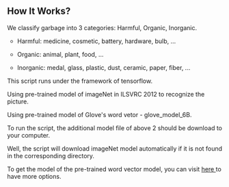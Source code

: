 <h2> How It Works?</h2>

<p> We classify garbage into 3 categories: Harmful, Organic, Inorganic.</p>
<ul type = "circle">
  <li><p>Harmful: medicine, cosmetic, battery, hardware, bulb, ...</a></p></li>
  <li><p>Organic: animal, plant, food, ...</p></li>
  <li><p>Inorganic: medal, glass, plastic, dust, ceramic, paper, fiber, ...</p></li>
</ul>

<p> This script runs under the framework of tensorflow.</p>
<p> Using pre-trained model of imageNet in ILSVRC 2012 to recognize the picture.</p>
<p> Using pre-trained model of Glove's word vetor - glove_model_6B.</p>
<p> To run the script, the additional model file of above 2 should be download to your computer.</p>
<p> Well, the script will download imageNet model automatically if it is not found in the corresponding directory.</p>
<p> To get the model of the pre-trained word vector model, you can visit <a href='https://github.com/3Top/word2vec-api'> here </a> to have more options.</p>

